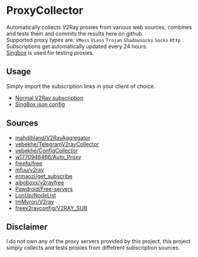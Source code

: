 # ProxyCollector
Automatically collects V2Ray proxies from various web sources, combines and tests them and commits the results here on github.  
Supported proxy types are: `VMess` `VLess` `Trojan` `Shadowsocks` `Socks` `Http` .  
Subscriptions get automatically updated every 24 hours.  
[Singbox](https://github.com/SagerNet/sing-box) is used for testing proxies.
## Usage
Simply import the subscription links in your client of choice.
- [Normal V2Ray subscription](https://raw.githubusercontent.com/Mahdi0024/ProxyCollector/master/sub/proxies.txt)
- [SingBox json config](https://raw.githubusercontent.com/Mahdi0024/ProxyCollector/master/sub/singbox.txt)
## Sources
- [mahdibland/V2RayAggregator](https://github.com/mahdibland/V2RayAggregator)
- [yebekhe/TelegramV2rayCollector](https://github.com/yebekhe/TelegramV2rayCollector/blob/main)
- [yebekhe/ConfigCollector](https://github.com/yebekhe/ConfigCollector)
- [w1770946466/Auto_Proxy](https://github.com/w1770946466/Auto_proxy)
- [freefq/free](https://github.com/freefq/free)
- [mfuu/v2ray](https://github.com/mfuu/v2ray)
- [ermaozi/get_subscribe](https://github.com/ermaozi/get_subscribe)
- [aiboboxx/v2rayfree](https://github.com/aiboboxx/v2rayfree)
- [Pawdroid/Free-servers](https://github.com/Pawdroid/Free-servers)
- [LonUp/NodeList](https://github.com/LonUp/NodeList/)
- [ImMyron/V2ray](https://github.com/ImMyron/V2ray)
- [freev2rayconfig/V2RAY_SUB](https://github.com/freev2rayconfig/V2RAY_SUB)
## Disclaimer
I do not own any of the proxy servers provided by this project, this project simply collects and tests proxies from diffetrent subscription sources.
